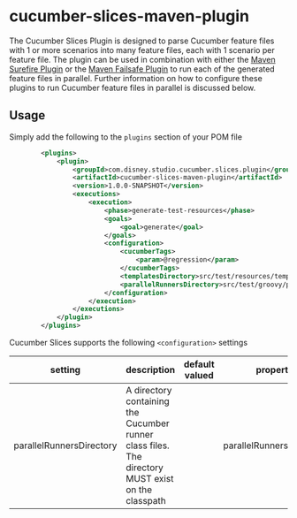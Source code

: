 # cucumber-slices-maven-plugin
The Cucumber Slices Plugin is designed to parse Cucumber feature files with 1 or more scenarios into many feature files, each with 1 scenario per feature file. The plugin can be used in combination with either the [Maven Surefire Plugin](http://maven.apache.org/surefire/maven-surefire-plugin/) or the [Maven Failsafe Plugin](http://maven.apache.org/surefire/maven-failsafe-plugin/) to run each of the generated feature files in parallel. Further information on how to configure these plugins to run Cucumber feature files in parallel is discussed below.

## Usage

Simply add the following to the `plugins` section of your POM file

```xml
        <plugins>
            <plugin>
                <groupId>com.disney.studio.cucumber.slices.plugin</groupId>
                <artifactId>cucumber-slices-maven-plugin</artifactId>
                <version>1.0.0-SNAPSHOT</version>
                <executions>
                    <execution>
                        <phase>generate-test-resources</phase>
                        <goals>
                            <goal>generate</goal>
                        </goals>
                        <configuration>
                            <cucumberTags>
                                <param>@regression</param>
                            </cucumberTags>
                            <templatesDirectory>src/test/resources/templates</templatesDirectory>
                            <parallelRunnersDirectory>src/test/groovy/parallel_runners</parallelRunnersDirectory>
                        </configuration>
                    </execution>
                </executions>
            </plugin>
        </plugins>
```

Cucumber Slices supports the following `<configuration>` settings

setting | description | default valued | property | required
--------|-------------|----------------|----------|----------
parallelRunnersDirectory | A directory containing the Cucumber runner class files. The directory MUST exist on the classpath | | parallelRunnersDirectory | YES |
